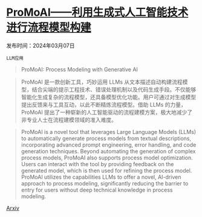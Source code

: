 # [ProMoAI——利用生成式人工智能技术进行流程模型构建](https://arxiv.org/abs/2403.04327)

发布时间：2024年03月07日

`LLM应用`

> ProMoAI: Process Modeling with Generative AI

> ProMoAI 是一款创新工具，巧妙运用 LLMs 从文本描述自动构建流程模型，结合尖端的提示工程技术、错误处理机制以及代码生成手段。不仅能够智能化生成复杂的流程模型，还具备模型优化功能。用户可通过对生成模型提出反馈来与工具互动，以此不断精炼流程模型。借助 LLMs 的力量，ProMoAI 提出了一种崭新的人工智能驱动的流程建模方案，极大地减少了非专业人士在流程建模领域的准入难度。

> ProMoAI is a novel tool that leverages Large Language Models (LLMs) to automatically generate process models from textual descriptions, incorporating advanced prompt engineering, error handling, and code generation techniques. Beyond automating the generation of complex process models, ProMoAI also supports process model optimization. Users can interact with the tool by providing feedback on the generated model, which is then used for refining the process model. ProMoAI utilizes the capabilities LLMs to offer a novel, AI-driven approach to process modeling, significantly reducing the barrier to entry for users without deep technical knowledge in process modeling.

[Arxiv](https://arxiv.org/abs/2403.04327)